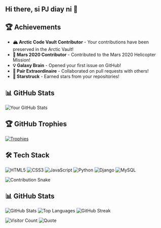 ## Hi there, si PJ diay ni 👋

<!--
**pjjj23/pjjj23** is a ✨ _special_ ✨ repository because its `README.md` (this file) appears on your GitHub profile.

Here are some ideas to get you started:

- 🔭 I’m currently working on ...
- 🌱 I’m currently learning ...
- 👯 I’m looking to collaborate on ...
- 🤔 I’m looking for help with ...
- 💬 Ask me about ...
- 📫 How to reach me: ...
- 😄 Pronouns: ...
- ⚡ Fun fact: ...
-->

## 🏆 Achievements

- **🏔 Arctic Code Vault Contributor** - Your contributions have been preserved in the Arctic Vault!
- **🚀 Mars 2020 Contributor** - Contributed to the Mars 2020 Helicopter Mission!
- **💡 Galaxy Brain** - Opened your first issue on GitHub!
- **🍎 Pair Extraordinaire** - Collaborated on pull requests with others!
- **🌟 Starstruck** - Earned stars from your repositories!
## 📊 GitHub Stats
![Your GitHub Stats](https://github-readme-stats.vercel.app/api?username=pjjj23&show_icons=true&theme=radical)

## 🏆 GitHub Trophies
[![Trophies](https://github-profile-trophy.vercel.app/?username=pjjj23&theme=radical)](https://github.com/ryo-ma/github-profile-trophy)


## 🛠️ Tech Stack
![HTML5](https://img.shields.io/badge/html5-%23E34F26.svg?style=for-the-badge&logo=html5&logoColor=white)
![CSS3](https://img.shields.io/badge/css3-%231572B6.svg?style=for-the-badge&logo=css3&logoColor=white)
![JavaScript](https://img.shields.io/badge/javascript-%23323330.svg?style=for-the-badge&logo=javascript&logoColor=%23F7DF1E)
![Python](https://img.shields.io/badge/python-%2314354C.svg?style=for-the-badge&logo=python&logoColor=white)
![Django](https://img.shields.io/badge/django-%23092E20.svg?style=for-the-badge&logo=django&logoColor=white)
![MySQL](https://img.shields.io/badge/mysql-%2300f.svg?style=for-the-badge&logo=mysql&logoColor=white)

![Contribution Snake](https://raw.githubusercontent.com/pjjj23/pjjj23/output/snake.svg)

## 📊 GitHub Stats
![GitHub Stats](https://github-readme-stats.vercel.app/api?username=pjjj23&show_icons=true&theme=radical)
![Top Languages](https://github-readme-stats.vercel.app/api/top-langs/?username=pjjj23&layout=compact&theme=radical)
![GitHub Streak](https://github-readme-streak-stats.herokuapp.com/?user=pjjj23&theme=radical)



![Visitor Count](https://visitor-badge.laobi.icu/badge?page_id=pjjj23)
![Quote](https://quotes-github-readme.vercel.app/api?type=horizontal&theme=dark)





